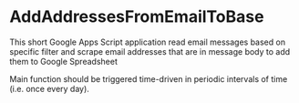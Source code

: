 # AddAddressesFromEmailToBase
This short Google Apps Script application read email messages based on specific filter and scrape email addresses that are in message body to add them to Google Spreadsheet

Main function should be triggered time-driven in periodic intervals of time (i.e. once every day).
